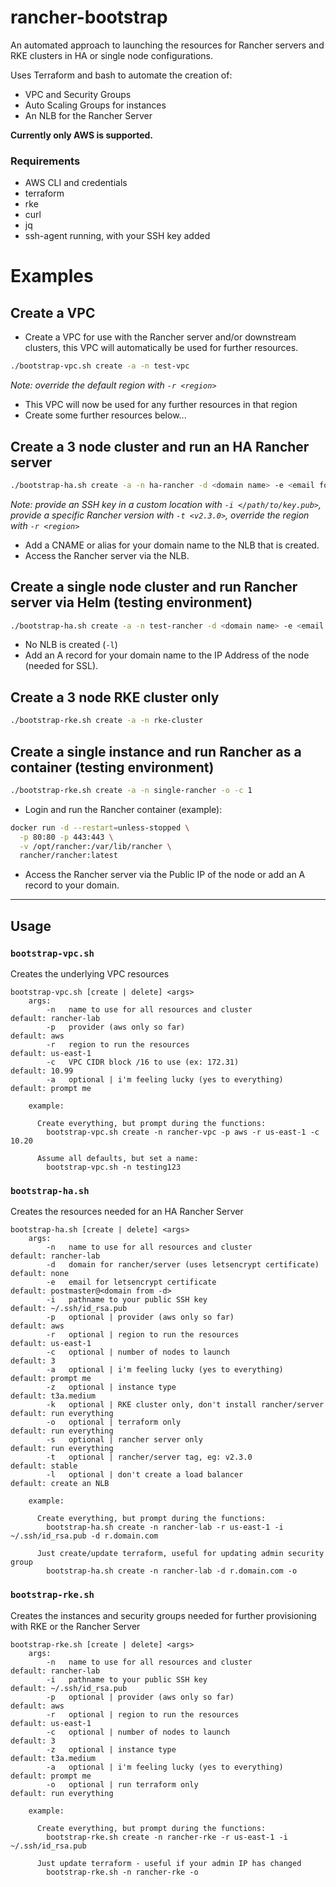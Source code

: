 # rancher-bootstrap

An automated approach to launching the resources for Rancher servers and RKE clusters in HA or single node configurations. 

Uses Terraform and bash to automate the creation of:

 - VPC and Security Groups
 - Auto Scaling Groups for instances
 - An NLB for the Rancher Server

**Currently only AWS is supported.**

### Requirements

 - AWS CLI and credentials
 - terraform
 - rke
 - curl
 - jq
 - ssh-agent running, with your SSH key added

# Examples

## Create a VPC

- Create a VPC for use with the Rancher server and/or downstream clusters, this VPC will automatically be used for further resources.

```bash
./bootstrap-vpc.sh create -a -n test-vpc
```

*Note: override the default region with `-r <region>`*

  - This VPC will now be used for any further resources in that region
  - Create some further resources below...

## Create a 3 node cluster and run an HA Rancher server

```bash
./bootstrap-ha.sh create -a -n ha-rancher -d <domain name> -e <email for letsencrypt>
```
  *Note: provide an SSH key in a custom location with `-i </path/to/key.pub>`, provide a specific Rancher version with `-t <v2.3.0>`, override the region with `-r <region>`*

  - Add a CNAME or alias for your domain name to the NLB that is created.
  - Access the Rancher server via the NLB.

## Create a single node cluster and run Rancher server via Helm (testing environment)

```bash
./bootstrap-ha.sh create -a -n test-rancher -d <domain name> -e <email for letsencrypt> -c 1 -l
```

  - No NLB is created (`-l`)
  - Add an A record for your domain name to the IP Address of the node (needed for SSL).

## Create a 3 node RKE cluster only

```bash
./bootstrap-rke.sh create -a -n rke-cluster 
```

## Create a single instance and run Rancher as a container (testing environment)

```bash
./bootstrap-rke.sh create -a -n single-rancher -o -c 1
```

- Login and run the Rancher container (example):

```bash
docker run -d --restart=unless-stopped \
  -p 80:80 -p 443:443 \
  -v /opt/rancher:/var/lib/rancher \
  rancher/rancher:latest
```

  - Access the Rancher server via the Public IP of the node or add an A record to your domain.

---

## Usage

### `bootstrap-vpc.sh`

Creates the underlying VPC resources

```
bootstrap-vpc.sh [create | delete] <args>
    args:
        -n   name to use for all resources and cluster          default: rancher-lab
        -p   provider (aws only so far)                         default: aws
        -r   region to run the resources                        default: us-east-1
        -c   VPC CIDR block /16 to use (ex: 172.31)             default: 10.99
        -a   optional | i'm feeling lucky (yes to everything)   default: prompt me

    example:

      Create everything, but prompt during the functions:
        bootstrap-vpc.sh create -n rancher-vpc -p aws -r us-east-1 -c 10.20

      Assume all defaults, but set a name:
        bootstrap-vpc.sh -n testing123
```

### `bootstrap-ha.sh`

Creates the resources needed for an HA Rancher Server

```
bootstrap-ha.sh [create | delete] <args>
    args:
        -n   name to use for all resources and cluster                      default: rancher-lab
        -d   domain for rancher/server (uses letsencrypt certificate)       default: none
        -e   email for letsencrypt certificate                              default: postmaster@<domain from -d>
        -i   pathname to your public SSH key                                default: ~/.ssh/id_rsa.pub
        -p   optional | provider (aws only so far)                          default: aws
        -r   optional | region to run the resources                         default: us-east-1
        -c   optional | number of nodes to launch                           default: 3
        -a   optional | i'm feeling lucky (yes to everything)               default: prompt me
        -z   optional | instance type                                       default: t3a.medium
        -k   optional | RKE cluster only, don't install rancher/server      default: run everything
        -o   optional | terraform only                                      default: run everything
        -s   optional | rancher server only                                 default: run everything
        -t   optional | rancher/server tag, eg: v2.3.0                      default: stable
        -l   optional | don't create a load balancer                        default: create an NLB

    example:

      Create everything, but prompt during the functions:
        bootstrap-ha.sh create -n rancher-lab -r us-east-1 -i ~/.ssh/id_rsa.pub -d r.domain.com

      Just create/update terraform, useful for updating admin security group
        bootstrap-ha.sh create -n rancher-lab -d r.domain.com -o
```

### `bootstrap-rke.sh`

Creates the instances and security groups needed for further provisioning with RKE or the Rancher Server

```
bootstrap-rke.sh [create | delete] <args>
    args:
        -n   name to use for all resources and cluster            default: rancher-lab
        -i   pathname to your public SSH key                      default: ~/.ssh/id_rsa.pub
        -p   optional | provider (aws only so far)                default: aws
        -r   optional | region to run the resources               default: us-east-1
        -c   optional | number of nodes to launch                 default: 3
        -z   optional | instance type                             default: t3a.medium
        -a   optional | i'm feeling lucky (yes to everything)     default: prompt me
        -o   optional | run terraform only                        default: run everything

    example:

      Create everything, but prompt during the functions:
        bootstrap-rke.sh create -n rancher-rke -r us-east-1 -i ~/.ssh/id_rsa.pub

      Just update terraform - useful if your admin IP has changed
        bootstrap-rke.sh -n rancher-rke -o
```
